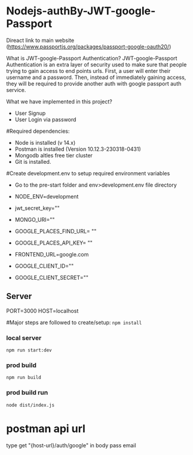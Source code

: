 # Nodejs-authBy-JWT-google-Passport
Direact link to main website (https://www.passportjs.org/packages/passport-google-oauth20/)


What is JWT-google-Passport Authentication?
JWT-google-Passport Authentication is an extra layer of security used to make sure that people trying to gain access to end points urls.  First, a user will enter their username and a password. Then, instead of immediately gaining access, they will be required to provide another auth with google passport auth service.


What we have implemented in this project?
- User Signup
- User Login via password


#Required dependencies:
- Node is installed (v 14.x)
- Postman is installed (Version 10.12.3-230318-0431)
- Mongodb altles free tier cluster
- Git is installed.

#Create development.env to setup required environment variables
- Go to the pre-start folder and env>development.env file directory
- NODE_ENV=development
- jwt_secret_key=""
- MONGO_URI=""

- GOOGLE_PLACES_FIND_URL= ""
- GOOGLE_PLACES_API_KEY= ""
- FRONTEND_URL=google.com
- GOOGLE_CLIENT_ID=""
- GOOGLE_CLIENT_SECRET=""


## Server ##
PORT=3000
HOST=localhost


#Major steps are followed to create/setup:
`npm install`



### local server
`npm run start:dev`


### prod build
`npm run build`


### prod build run
`node dist/index.js`


# postman  api url
type get  "{host-url}/auth/google"
in body pass email 
